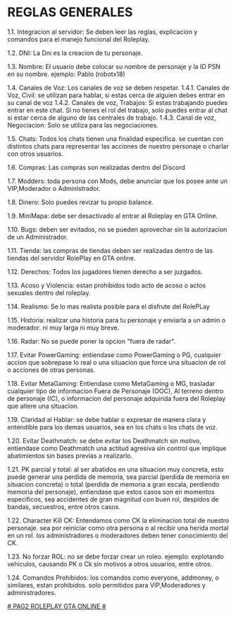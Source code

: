 # REGLAS GENERALES

1.1. Integracion al servidor: Se deben leer las reglas, explicacion y comandos para el manejo funcional del Roleplay.

1.2. DNI: La Dni es la creacion de tu personaje.

1.3. Nombre: El usuario debe colocar su nombre de personaje y la ID PSN en su nombre. ejemplo: Pablo (robotx18)

1.4. Canales de Voz: Los canales de voz se deben respetar.
1.4.1. Canales de Voz, Civil: se utilizan para hablar, si estas cerca de alguien debes entrar en su canal de voz
1.4.2. Canales de voz, Trabajos: Si estas trabajando puedes entrar en este chat. Si no tienes el rol del trabajo, solo puedes entrar al chat si estar cerca de alguno de las centrales de trabajo.
1.4.3. Canal de voz, Negociacion: Solo se utiliza para las negociaciones.

1.5. Chats: Todos los chats tienen una finalidad especifica. se cuentan con distintos chats para representar las acciones de nuestro personaje o charlar con otros usuarios. 

1.6. Compras: Las compras son realizadas dentro del Discord

1.7. Modders: toda persona con Mods, debe anunciar que los posee ante un VIP,Moderador o Administrador.

1.8. Dinero: Solo puedes revizar tu propio balance.

1.9. MiniMapa: debe ser desactivado al entrar al Roleplay en GTA Online.

1.10. Bugs: deben ser evitados, no se pueden aprovechar sin la autorizacion de un Administrador.

1.11. Tienda: las compras de tiendas deben ser realizadas dentro de las tiendas del servidor RolePlay en GTA online.

1.12. Derechos: Todos los jugadores tienen derecho a ser juzgados.

1.13. Acoso y Violencia: estan prohibidos todo acto de acoso o actos sexuales dentro del roleplay.

1.14. Realismo: Se lo mas realista posible para el disfrute del RolePLay

1.15. Historia: realizar una historia para tu personaje y enviarla a un admin o moderador. ni muy larga ni muy breve.

1.16. Radar: No se puede poner la opcion "fuera de radar".

1.17. Evitar PowerGaming: entiendase como PowerGaming o PG, cualquier accion que sobrepase lo real o una situacion que force una situacion de rol o acciones de otras personas. 

1.18. Evitar MetaGaming: Entiendase como MetaGaming o MG, trasladar cualquier tipo de informacion Fuera de Personaje (OOC), Al terreno dentro de personaje (IC), o informacion del personaje adquirida fuera del Roleplay que altere una situacion. 

1.19. Claridad al Hablar: se debe hablar o expresar de manera clara y entendible para los demas usuarios, sea en los chats o los chats de voz.

1.20. Evitar Deathmatch: se debe evitar los Deathmatch sin motivo, entiendase como Deathmatch una actitud agresiva sin control que implique abatimientos sin bases previas a realizarlo.

1.21. PK parcial y total: al ser abatidos en una situacion muy concreta, esto puede generar una perdida de memoria, sea parcial (perdida de memoria en situacion concreta) o total (perdida de memoria a gran escala, perdiendo memoria del personaje), entiendase que estos casos son en momentos especificos, sea accidentes de gran magnitud con buen rol, despidos de bandas, secuestros, entre otros casos.

1.22. Character Kill CK: Entendamos como CK la eliminacion total de nuestro personaje. sea por reiniciar como otra persona o al recibir una herida mortal en un rol. los administradores o moderadores deben tener conocimiento del CK.

1.23. No forzar ROL: no se debe forzar crear un roleo. ejemplo: explotando vehiculos, causando PK o Ck sin motivos a otros usuarios, entre otros.

1.24. Comandos Prohibidos: los comandos como everyone, addmoney, o similares, estan prohibidos. solo permitidos para VIP,Moderadores y administradores.

[# PAG2 ROLEPLAY GTA ONLINE #](https://theredbladeclan.github.io/Beta-y-TRBC-RP/PAG2/)
